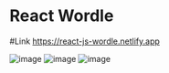 # React Wordle
#Link
https://react-js-wordle.netlify.app

![image](https://user-images.githubusercontent.com/25538870/174192769-c0f9fb42-30f3-4ec2-948b-504f9c34106b.png)
![image](https://user-images.githubusercontent.com/25538870/174192575-dde7f92a-34bf-46db-bb63-e916957fd7ae.png)
![image](https://user-images.githubusercontent.com/25538870/174192699-0002ab70-b1ab-48ed-adb1-137930fe5092.png)


